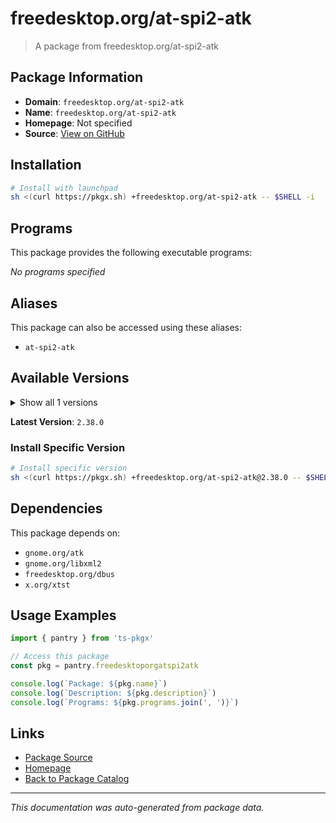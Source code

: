 # freedesktop.org/at-spi2-atk

> A package from freedesktop.org/at-spi2-atk

## Package Information

- **Domain**: `freedesktop.org/at-spi2-atk`
- **Name**: `freedesktop.org/at-spi2-atk`
- **Homepage**: Not specified
- **Source**: [View on GitHub](https://github.com/pkgxdev/pantry/tree/main/projects/freedesktop.org/at-spi2-atk/package.yml)

## Installation

```bash
# Install with launchpad
sh <(curl https://pkgx.sh) +freedesktop.org/at-spi2-atk -- $SHELL -i
```

## Programs

This package provides the following executable programs:

*No programs specified*

## Aliases

This package can also be accessed using these aliases:

- `at-spi2-atk`

## Available Versions

<details>
<summary>Show all 1 versions</summary>

- `2.38.0`

</details>

**Latest Version**: `2.38.0`

### Install Specific Version

```bash
# Install specific version
sh <(curl https://pkgx.sh) +freedesktop.org/at-spi2-atk@2.38.0 -- $SHELL -i
```

## Dependencies

This package depends on:

- `gnome.org/atk`
- `gnome.org/libxml2`
- `freedesktop.org/dbus`
- `x.org/xtst`

## Usage Examples

```typescript
import { pantry } from 'ts-pkgx'

// Access this package
const pkg = pantry.freedesktoporgatspi2atk

console.log(`Package: ${pkg.name}`)
console.log(`Description: ${pkg.description}`)
console.log(`Programs: ${pkg.programs.join(', ')}`)
```

## Links

- [Package Source](https://github.com/pkgxdev/pantry/tree/main/projects/freedesktop.org/at-spi2-atk/package.yml)
- [Homepage](#)
- [Back to Package Catalog](../package-catalog.md)

---

*This documentation was auto-generated from package data.*
